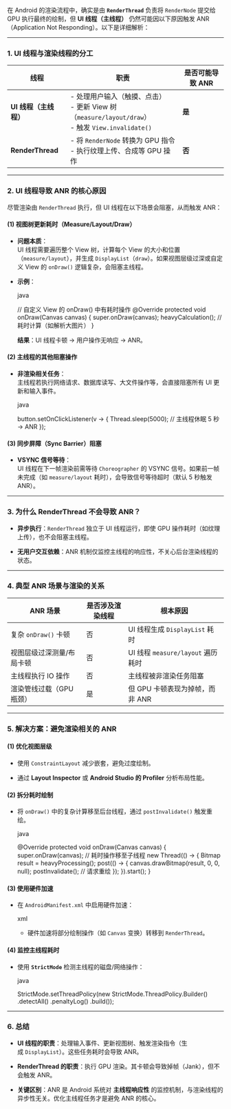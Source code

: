 在 Android 的渲染流程中，确实是由 **`RenderThread`** 负责将 `RenderNode` 提交给 GPU 执行最终的绘制，但 **UI 线程（主线程）** 仍然可能因以下原因触发 ANR（Application Not Responding）。以下是详细解析：

---

### **1. UI 线程与渲染线程的分工**

|**线程**|**职责**|**是否可能导致 ANR**|
|---|---|---|
|**UI 线程（主线程）**|- 处理用户输入（触摸、点击）  <br>- 更新 View 树（`measure/layout/draw`）  <br>- 触发 `View.invalidate()`|**是**|
|**RenderThread**|- 将 `RenderNode` 转换为 GPU 指令  <br>- 执行纹理上传、合成等 GPU 操作|**否**|

---

### **2. UI 线程导致 ANR 的核心原因**

尽管渲染由 `RenderThread` 执行，但 UI 线程在以下场景会阻塞，从而触发 ANR：

#### **(1) 视图树更新耗时（Measure/Layout/Draw）**

- **问题本质**：  
    UI 线程需要遍历整个 View 树，计算每个 View 的大小和位置（`measure/layout`），并生成 `DisplayList`（`draw`）。如果视图层级过深或自定义 View 的 `onDraw()` 逻辑复杂，会阻塞主线程。
    
- **示例**：
    
    java
    
    // 自定义 View 的 onDraw() 中有耗时操作
    @Override
    protected void onDraw(Canvas canvas) {
        super.onDraw(canvas);
        heavyCalculation(); // 耗时计算（如解析大图片）
    }
    
    **结果**：UI 线程卡顿 → 用户操作无响应 → ANR。
    

#### **(2) 主线程的其他阻塞操作**

- **非渲染相关任务**：  
    主线程若执行网络请求、数据库读写、大文件操作等，会直接阻塞所有 UI 更新和输入事件。
    
    java
    
    button.setOnClickListener(v -> {
        Thread.sleep(5000); // 主线程休眠 5 秒 → ANR
    });
    

#### **(3) 同步屏障（Sync Barrier）阻塞**

- **VSYNC 信号等待**：  
    UI 线程在下一帧渲染前需等待 `Choreographer` 的 VSYNC 信号。如果前一帧未完成（如 `measure/layout` 耗时），会导致信号等待超时（默认 5 秒触发 ANR）。
    

---

### **3. 为什么 RenderThread 不会导致 ANR？**

- **异步执行**：`RenderThread` 独立于 UI 线程运行，即使 GPU 操作耗时（如纹理上传），也不会阻塞主线程。
    
- **无用户交互依赖**：ANR 机制仅监控主线程的响应性，不关心后台渲染线程的状态。
    

---

### **4. 典型 ANR 场景与渲染的关系**

|**ANR 场景**|**是否涉及渲染线程**|**根本原因**|
|---|---|---|
|复杂 `onDraw()` 卡顿|否|UI 线程生成 `DisplayList` 耗时|
|视图层级过深测量/布局卡顿|否|UI 线程 `measure/layout` 遍历耗时|
|主线程执行 IO 操作|否|主线程被非渲染任务阻塞|
|渲染管线过载（GPU 瓶颈）|是|但 GPU 卡顿表现为掉帧，而非 ANR|

---

### **5. 解决方案：避免渲染相关的 ANR**

#### **(1) 优化视图层级**

- 使用 `ConstraintLayout` 减少嵌套，避免过度绘制。
    
- 通过 **Layout Inspector** 或 **Android Studio 的 Profiler** 分析布局性能。
    

#### **(2) 拆分耗时绘制**

- 将 `onDraw()` 中的复杂计算移至后台线程，通过 `postInvalidate()` 触发重绘。
    
    java
    
    @Override
    protected void onDraw(Canvas canvas) {
        super.onDraw(canvas);
        // 耗时操作移至子线程
        new Thread(() -> {
            Bitmap result = heavyProcessing();
            post(() -> {
                canvas.drawBitmap(result, 0, 0, null);
                postInvalidate(); // 请求重绘
            });
        }).start();
    }
    

#### **(3) 使用硬件加速**

- 在 `AndroidManifest.xml` 中启用硬件加速：
    
    xml
    
    <application android:hardwareAccelerated="true">
    
    - 硬件加速将部分绘制操作（如 `Canvas` 变换）转移到 `RenderThread`。
        

#### **(4) 监控主线程耗时**

- 使用 **`StrictMode`** 检测主线程的磁盘/网络操作：
    
    java
    
    StrictMode.setThreadPolicy(new StrictMode.ThreadPolicy.Builder()
        .detectAll()
        .penaltyLog()
        .build());
    

---

### **6. 总结**

- **UI 线程的职责**：处理输入事件、更新视图树、触发渲染指令（生成 `DisplayList`）。这些任务耗时会导致 ANR。
    
- **RenderThread 的职责**：执行 GPU 渲染。其卡顿会导致掉帧（Jank），但不会触发 ANR。
    
- **关键区别**：ANR 是 Android 系统对 **主线程响应性** 的监控机制，与渲染线程的异步性无关。优化主线程任务才是避免 ANR 的核心。